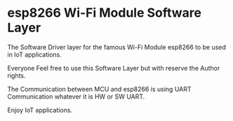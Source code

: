 # esp8266 Wi-Fi Module Software Layer

The Software Driver layer for the famous Wi-Fi Module esp8266 to be used in IoT applications.

Everyone Feel free to use this Software Layer but with reserve the Author rights.

The Communication between MCU and esp8266 is using UART Communication whatever it is HW or SW UART.

Enjoy IoT applications.